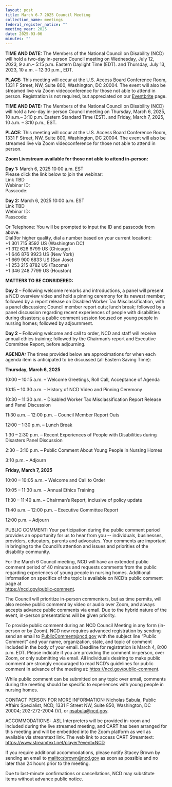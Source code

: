 ```yaml
---
layout: post
title: March 6-7 2025 Council Meeting
collection_name: meetings
federal_register_notice: ""
meeting_year: 2025
date: 2025-03-06
minutes: ""
---
```

**TIME AND DATE:** The Members of the National Council on Disability (NCD) will hold a two-day in-person Council meeting on Wednesday, July 12, 2023, 9 a.m.– 5:15 p.m. Eastern Daylight Time (EDT). and Thursday, July 13, 2023, 10 a.m. – 12:30 p.m., EDT.

**PLACE:** This meeting will occur at the U.S. Access Board Conference Room, 1331 F Street, NW, Suite 800, Washington, DC 20004. The event will also be streamed live via Zoom videoconference for those not able to attend in person. Registration is not required, but appreciated on our [Eventbrite](https://www.eventbrite.com/e/ncd-council-meeting-july-12-13-washington-dc-tickets-666960525887) page.


**TIME AND DATE:** The Members of the National Council on Disability (NCD) will hold a two-day in-person Council meeting on Thursday, March 6, 2025, 10 a.m.– 3:10 p.m. Eastern Standard Time (EST). and Friday, March 7, 2025, 10 a.m. – 3:10 p.m., EST.

**PLACE:** This meeting will occur at the U.S. Access Board Conference Room, 1331 F Street, NW, Suite 800, Washington, DC 20004. The event will also be streamed live via Zoom videoconference for those not able to attend in person.

**Zoom Livestream available for those not able to attend in-person:**

**Day 1:** March 6, 2025 10:00 a.m. EST\
Please click the link below to join the webinar:\
Link TBD[](https://us06web.zoom.us/j/83304276073?pwd=UGF6TUJBcHJjSE5oVGRUK2c5OSt4UT09)\
Webinar ID: \
Passcode: 

**Day 2:** March 6, 2025 10:00 a.m. EST\
Link TBD[](https://us06web.zoom.us/j/81005515386?pwd=SWJNZk5XM1dmZlRTU2UvT0VGSnZwUT09)\
Webinar ID: \
Passcode: 

Or Telephone: You will be prompted to input the ID and passcode from above.\
Dial(for higher quality, dial a number based on your current location):\
+1 301 715 8592 US (Washington DC)\
+1 312 626 6799 US (Chicago)\
+1 646 876 9923 US (New York)\
+1 669 900 6833 US (San Jose)\
+1 253 215 8782 US (Tacoma)\
+1 346 248 7799 US (Houston)

**MATTERS TO BE CONSIDERED:**

**Day 2** – [](<>)Following welcome remarks and introductions, a panel will present a NCD overview video and hold a pinning ceremony for its newest member; followed by a report release on Disabled Worker Tax Misclassification, with a panel discussion; Council member report outs; lunch break; followed by a panel discussion regarding recent experiences of people with disabilities during disasters; a public comment session focused on young people in nursing homes; followed by adjournment. 

**Day 2** – Following welcome and call to order, NCD and staff will receive annual ethics training; followed by the Chairman’s report and Executive Committee Report, before adjourning.

**AGENDA:**
The times provided below are approximations for when each agenda item is anticipated to be discussed (all
Eastern Saving Time):

**Thursday, March 6, 2025**

10:00 – 10:15 a.m. – Welcome Greetings, Roll Call, Acceptance of Agenda

10:15 – 10:30 a.m. – History of NCD Video and Pinning Ceremony

10:30 – 11:30 a.m. – Disabled Worker Tax Misclassification Report Release and Panel Discussion

11:30 a.m. – 12:00 p.m. – Council Member Report Outs

12:00 – 1:30 p.m. – Lunch Break

1:30 – 2:30 p.m. – Recent Experiences of People with Disabilities during Disasters Panel Discussion

2:30 – 3:10 p.m. – Public Comment About Young People in Nursing Homes

3:10 p.m. – Adjourn

**Friday, March 7, 2025**

10:00 – 10:05 a.m. – Welcome and Call to Order

10:05 – 11:30 a.m. – Annual Ethics Training 

11:30 – 11:40 a.m. – Chairman’s Report, inclusive of policy update

11:40 a.m. – 12:00 p.m. – Executive Committee Report 

12:00 p.m. – Adjourn

PUBLIC COMMENT: Your participation during the public comment period provides an opportunity for us to hear from you -- individuals, businesses, providers, educators, parents and advocates. Your comments are important in bringing to the Council’s attention and issues and priorities of the disability community.

For the March 6 Council meeting, NCD will have an extended public comment period of 40 minutes and requests comments from the public regarding experiences of young people in nursing homes. Additional
information on specifics of the topic is available on NCD’s public comment page at \
<https://ncd.gov/public-comment>.

The Council will prioritize in-person commenters, but as time permits, will also receive public comment by video or audio over Zoom, and always accepts advance public comments via email. Due to the hybrid nature of the event, in-person presentations will be given priority.

To provide public comment during an NCD Council Meeting in any form (in-person or by Zoom), NCD now requires advanced registration by sending send an email to PublicComment@ncd.gov with the subject
line “Public Comment” and your name, organization, state, and topic of comment included in the body of your email. Deadline for registration is March 4, 8:00 p.m. EDT. Please indicate if you are providing the comment in-person, over Zoom, or only submitting via email. All individuals desiring to make public comment
are strongly encouraged to read NCD’s guidelines for public comment in advance of the meeting at: <https://ncd.gov/public-comment>.

While public comment can be submitted on any topic over email, comments during the meeting should be specific to experiences with young people in nursing homes. 

CONTACT PERSON FOR MORE INFORMATION: Nicholas Sabula, Public Affairs Specialist, NCD, 1331 F Street NW, Suite 850, Washington, DC 20004; 202-272-2004 (V), or nsabula@ncd.gov.

ACCOMMODATIONS:  ASL Interpreters will be provided in-room and included during the live streamed meeting, and CART has been arranged for this meeting and will be embedded into the Zoom
platform as well as available via streamtext link. The web link to access CART Streamtext: <https://www.streamtext.net/player?event=NCD>

If you require additional accommodations, please notify Stacey Brown by sending an email to <mailto:sbrown@ncd.gov> as soon as possible and no later than 24 hours prior to the meeting.

Due to last-minute confirmations or cancellations, NCD may substitute items without advance public notice.
